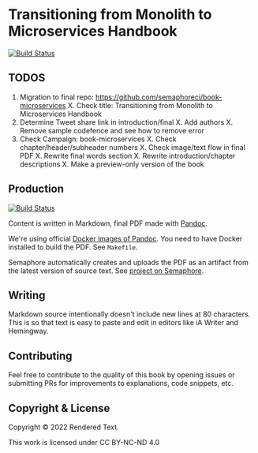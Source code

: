 # Transitioning from Monolith to Microservices Handbook

[![Build Status](https://semaphore-oss.semaphoreci.com/badges/book-microservices/branches/master.svg?key=1c89d0d9-55fb-46c8-a4e4-64543c9cab9a)](https://semaphore-oss.semaphoreci.com/projects/book-microservices)

## TODOS

1. Migration to final repo: <https://github.com/semaphoreci/book-microservices>
X. Check title: Transitioning from Monolith to Microservices Handbook
3. Determine Tweet share link in introduction/final
X. Add authors
X. Remove sample codefence and see how to remove error
6. Check Campaign: book-microservices
X. Check chapter/header/subheader numbers
X. Check image/text flow in final PDF
X. Rewrite final words section
X. Rewrite introduction/chapter descriptions
X. Make a preview-only version of the book

## Production

[![Build Status](https://semaphore-oss.semaphoreci.com/badges/book-monorepo-cicd/branches/master.svg)](https://semaphore-oss.semaphoreci.com/projects/book-microservices)

Content is written in Markdown, final PDF made with [Pandoc][pandoc].

We're using official [Docker images of Pandoc][pandoc-docker].
You need to have Docker installed to build the PDF. See `Makefile`.

Semaphore automatically creates and uploads the PDF as an artifact from the
latest version of source text. See [project on Semaphore][semaphore-project].

## Writing

Markdown source intentionally doesn't include new lines at 80 characters. This
is so that text is easy to paste and edit in editors like iA Writer and
Hemingway.

## Contributing

Feel free to contribute to the quality of this book by opening issues or
submitting PRs for improvements to explanations, code snippets, etc.

## Copyright & License

Copyright © 2022 Rendered Text.

This work is licensed under CC BY-NC-ND 4.0 <a href="https://creativecommons.org/licenses/by-nc-nd/4.0"><img height="16" style="margin-left: 3px;vertical-align:text-bottom;" src="https://search.creativecommons.org/static/img/cc_icon.svg" /><img height="16" style="margin-left: 3px;vertical-align:text-bottom;" src="https://search.creativecommons.org/static/img/cc-by_icon.svg" /><img height="16" style="margin-left: 3px;vertical-align:text-bottom;" src="https://search.creativecommons.org/static/img/cc-nc_icon.svg" /><img height="16" style="important;margin-left: 3px;vertical-align:text-bottom;" src="https://search.creativecommons.org/static/img/cc-nd_icon.svg" /></a>

[pandoc]: https://pandoc.org
[pandoc-docker]: https://github.com/pandoc/dockerfiles
[semaphore-project]: https://semaphore-oss.semaphoreci.com/projects/book-microservices
